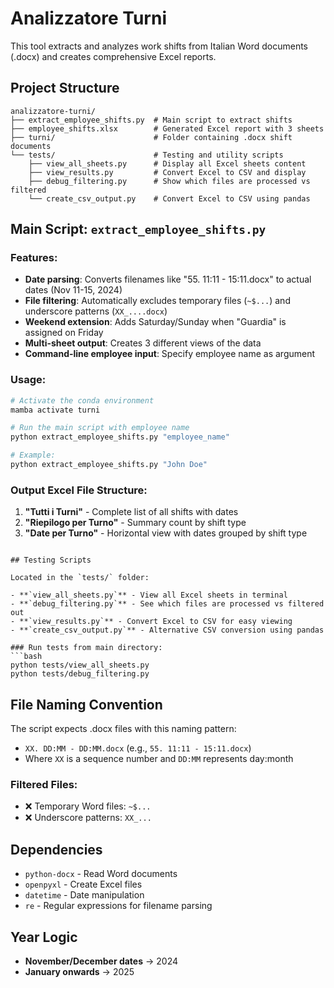 # Analizzatore Turni

This tool extracts and analyzes work shifts from Italian Word documents (.docx) and creates comprehensive Excel reports.

## Project Structure

```
analizzatore-turni/
├── extract_employee_shifts.py  # Main script to extract shifts
├── employee_shifts.xlsx        # Generated Excel report with 3 sheets
├── turni/                      # Folder containing .docx shift documents
└── tests/                      # Testing and utility scripts
    ├── view_all_sheets.py      # Display all Excel sheets content
    ├── view_results.py         # Convert Excel to CSV and display
    ├── debug_filtering.py      # Show which files are processed vs filtered
    └── create_csv_output.py    # Convert Excel to CSV using pandas
```

## Main Script: `extract_employee_shifts.py`

### Features:
- **Date parsing**: Converts filenames like "55. 11:11 - 15:11.docx" to actual dates (Nov 11-15, 2024)
- **File filtering**: Automatically excludes temporary files (`~$...`) and underscore patterns (`XX_....docx`)
- **Weekend extension**: Adds Saturday/Sunday when "Guardia" is assigned on Friday
- **Multi-sheet output**: Creates 3 different views of the data
- **Command-line employee input**: Specify employee name as argument

### Usage:
```bash
# Activate the conda environment
mamba activate turni

# Run the main script with employee name
python extract_employee_shifts.py "employee_name"

# Example:
python extract_employee_shifts.py "John Doe"
```

### Output Excel File Structure:

1. **"Tutti i Turni"** - Complete list of all shifts with dates
2. **"Riepilogo per Turno"** - Summary count by shift type  
3. **"Date per Turno"** - Horizontal view with dates grouped by shift type
```

## Testing Scripts

Located in the `tests/` folder:

- **`view_all_sheets.py`** - View all Excel sheets in terminal
- **`debug_filtering.py`** - See which files are processed vs filtered out
- **`view_results.py`** - Convert Excel to CSV for easy viewing
- **`create_csv_output.py`** - Alternative CSV conversion using pandas

### Run tests from main directory:
```bash
python tests/view_all_sheets.py
python tests/debug_filtering.py
```

## File Naming Convention

The script expects .docx files with this naming pattern:
- `XX. DD:MM - DD:MM.docx` (e.g., `55. 11:11 - 15:11.docx`)
- Where `XX` is a sequence number and `DD:MM` represents day:month

### Filtered Files:
- ❌ Temporary Word files: `~$...`
- ❌ Underscore patterns: `XX_...`

## Dependencies

- `python-docx` - Read Word documents
- `openpyxl` - Create Excel files
- `datetime` - Date manipulation
- `re` - Regular expressions for filename parsing

## Year Logic

- **November/December dates** → 2024
- **January onwards** → 2025
